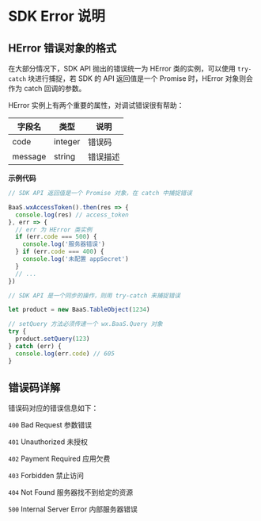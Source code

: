 # SDK Error 说明

## HError 错误对象的格式

在大部分情况下，SDK API 抛出的错误统一为 HError 类的实例，可以使用 `try-catch` 块进行捕捉，若 SDK 的 API 返回值是一个 Promise 时，HError 对象则会作为 catch 回调的参数。

HError 实例上有两个重要的属性，对调试错误很有帮助：

| 字段名    | 类型   | 说明     |
|----------|--------|----------|
| code     |  integer |  错误码 | 
| message  | string | 错误描述 | 


**示例代码**

```js
// SDK API 返回值是一个 Promise 对象，在 catch 中捕捉错误

BaaS.wxAccessToken().then(res => {
  console.log(res) // access_token
}, err => {
  // err 为 HError 类实例
  if (err.code === 500) {
    console.log('服务器错误')
  } if (err.code === 400) {
    console.log('未配置 appSecret')
  }
  // ...
})
```

```js
// SDK API 是一个同步的操作，则用 try-catch 来捕捉错误

let product = new BaaS.TableObject(1234)

// setQuery 方法必须传递一个 wx.BaaS.Query 对象
try {
  product.setQuery(123)
} catch (err) {
  console.log(err.code) // 605
}

```

## 错误码详解

错误码对应的错误信息如下：

`400`  Bad Request 参数错误

`401`  Unauthorized 未授权  

`402`  Payment Required 应用欠费

`403`  Forbidden 禁止访问  

`404`  Not Found 服务器找不到给定的资源

`500`  Internal Server Error 内部服务器错误
